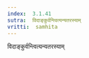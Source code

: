 ```yaml
---
index:  3.1.41
sutra:  विदाङ्कुर्वन्त्वित्यन्यतरस्याम्
vritti:  samhita 
---
```


विदाङ्कुर्वन्त्वित्यन्यतरस्याम्

